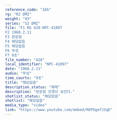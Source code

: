 ```yaml
---
reference_code: "165"
rg: "R2 DMZ"
weight: "93"
series: "S2 DMZ"
file: "F1 RG 428-NPC-41097
F2 1968.2.11
F3 판문점 
F4 해당없음
F5 해당없음 
F6 무성 
F7 9초"
file_number: "428"
local_identifier: "NPC-41097"
date: "1968.2.11"
audio: "무성"
time_courts: "9초"
title: "해당없음"
description_status: "해제"
description: "판문점 전경이 보인다."
shotlist_status: "해당없음"
shotlist: "해당없음"
media_type: "video"
link: "https://www.youtube.com/embed/MXPOgefJSqE"
---
```

